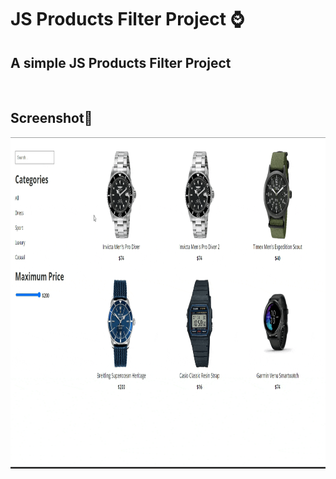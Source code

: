 # JS Products Filter Project ⌚

## A simple JS Products Filter Project

<br>

## Screenshot📸
<img src="./screenshot/filter.gif" width="900" height="530">